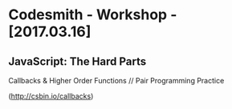 # Codesmith - Workshop - [2017.03.16]

## JavaScript: The Hard Parts

Callbacks & Higher Order Functions // Pair Programming Practice

(http://csbin.io/callbacks)
